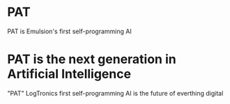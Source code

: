 # PAT
PAT is Emulsion's first self-programming AI

# PAT is the next generation in Artificial Intelligence
"PAT" LogTronics first self-programming AI is the future of everthing digital
